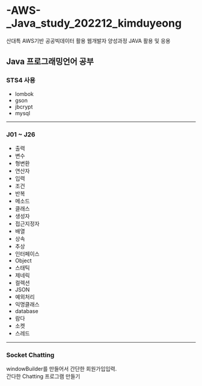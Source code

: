 # -AWS-_Java_study_202212_kimduyeong
산대특 AWS기반 공공빅데이터 활용 웹개발자 양성과정 JAVA 활용 및 응용

## Java 프로그래밍언어 공부
### STS4 사용
* lombok
* gson
* jbcrypt
* mysql

---

### J01 ~ J26
* 출력
* 변수
* 형변환
* 연산자
* 입력
* 조건
* 반복
* 메소드
* 클래스
* 생성자
* 접근지정자
* 배열
* 상속
* 추상
* 인터페이스
* Object
* 스태틱
* 제네릭
* 컬렉션
* JSON
* 예외처리
* 익명클래스
* database
* 람다
* 소켓
* 스레드

---

### Socket Chatting
windowBuilder를 만들어서 간단한 회원가입입력. <br>
간다한 Chatting 프로그램 만들기
